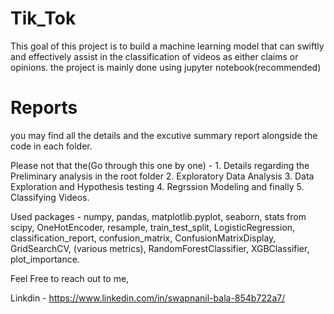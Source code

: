 # Tik_Tok
 
This goal of this project is to build a machine learning model that can swiftly and effectively assist in the classification of videos as either claims or opinions.
the project is mainly done using jupyter notebook(recommended)

# Reports 
you may find all the details and the excutive summary report alongside the code in each folder.

Please not that the(Go through this one by one) -  1. Details regarding the Preliminary analysis in the root folder
                                                   2. Exploratory Data Analysis
                                                   3. Data Exploration and Hypothesis testing
                                                   4. Regrssion Modeling and finally
                                                   5. Classifying Videos.

Used packages - numpy, pandas, matplotlib.pyplot, seaborn, stats from scipy, OneHotEncoder, resample, train_test_split, LogisticRegression, classification_report, confusion_matrix, ConfusionMatrixDisplay, GridSearchCV, (various metrics), RandomForestClassifier, XGBClassifier, plot_importance.


Feel Free to reach out to me,

Linkdin - https://www.linkedin.com/in/swapnanil-bala-854b722a7/
